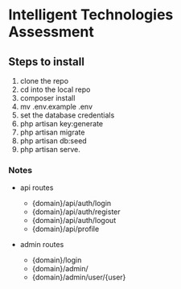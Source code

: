 # Intelligent Technologies Assessment

## Steps to install

1. clone the repo
2. cd into the local repo
3. composer install
4. mv .env.example .env
5. set the database credentials
6. php artisan key:generate
7. php artisan migrate
8. php artisan db:seed
9. php artisan serve.

### Notes
- api routes
    - {domain}/api/auth/login
    - {domain}/api/auth/register
    - {domain}/api/auth/logout
    - {domain}/api/profile

- admin routes
    - {domain}/login
    - {domain}/admin/
    - {domain}/admin/user/{user}
